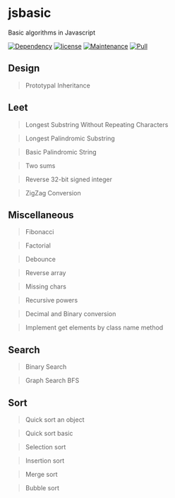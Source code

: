 # jsbasic
Basic algorithms in Javascript

[![Dependency](https://img.shields.io/badge/dependencies-up%20to%20date-green.svg)](https://github.com/lifengli/uiserver)
[![license](https://img.shields.io/badge/license-MIT-blue.svg)](https://github.com/lifengli/uiserver)
[![Maintenance](https://img.shields.io/badge/maintained-yes-orange.svg)](https://github.com/lifengli/uiserver)
[![Pull](https://img.shields.io/badge/pull%20request-welcome-ff69b4.svg)](https://github.com/lifengli/uiserver)

## Design
> Prototypal Inheritance

## Leet
> Longest Substring Without Repeating Characters

> Longest Palindromic Substring

> Basic Palindromic String

> Two sums

> Reverse 32-bit signed integer

> ZigZag Conversion

## Miscellaneous
> Fibonacci

> Factorial

> Debounce

> Reverse array

> Missing chars

> Recursive powers

> Decimal and Binary conversion

> Implement get elements by class name method

## Search
> Binary Search

> Graph Search BFS

## Sort
> Quick sort an object

> Quick sort basic

> Selection sort

> Insertion sort

> Merge sort

> Bubble sort
